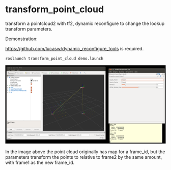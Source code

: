 # transform_point_cloud

transform a pointcloud2 with tf2, dynamic reconfigure to change the lookup transform parameters.

Demonstration:

https://github.com/lucasw/dynamic_reconfigure_tools is required.

```
roslaunch transform_point_cloud demo.launch
```
![rviz and rqt demo.launch](data/transform_point_cloud.png)

In the image above the point cloud originally has map for a frame_id, but the parameters transform the points to relative to frame2 by the same amount, with frame1 as the new frame_id.
